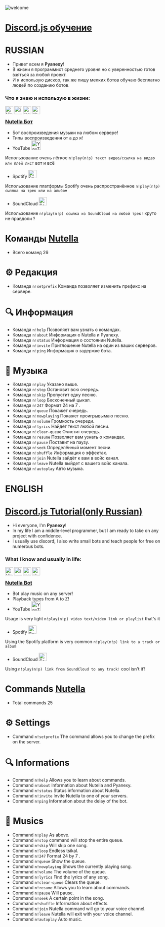 ![welcome](https://media.discordapp.net/attachments/935879275339452567/940284126634868746/20220207_223226.png) <br/>
# **[Discord.js обучение](https://discord.gg/Xy5FnS5rNd)**

# RUSSIAN
- Привет всем я **Pyanexy**!
- В жизни я программист среднего уровня но с уверенностью готов взяться за любой проект.
- И я использую дискор, так же пишу мелких ботов обучаю бесплатно людей по созданию ботов. <br />

### Что я знаю и использую в жизни:

<img align="left" alt="Visual Studio Code" width="26px" src="https://i.imgur.com/LwSdAlE.png" />
<img align="left" alt="js" width="26px" src="https://i.imgur.com/3u1wzwE.png" />
<img align="left" alt="mongodb" width="26px" src="https://imgur.com/xN5cFRr.png" /> 
<img align="left" alt="photoshop" width="26px" src="https://i.imgur.com/OC1RcS5.jpg" /> <br />

### **[Nutella Бот](https://discord.com/api/oauth2/authorize?client_id=938822820807467079&permissions=17216858176&scope=bot)** <br/>
- Бот воспроизведения музыки на любом сервере!
- Типы воспроизведения от а до я!
- YouTube <img aling="left" alt="YouTube" width="30px" src="https://www.freepnglogos.com/uploads/youtube-logo-hd-8.png" />

 Использование очень лёгкое `n!play(n!p) текст видео/ссылка на видео или плей лист` вот и всё
- Spotify <img aling="left" alt="Spotify" width="26px" src="https://www.freepnglogos.com/uploads/spotify-logo-png/spotify-icon-logo-transparent-vector-1.png" />

 Использование платформы Spotify очень распространённое `n!play(n!p) сыллка на трек или на альбом`
- SoundCloud <img aling="left" alt="SoundCloud" width="26px" src="https://www.freepnglogos.com/uploads/soundcloud-logo-png/soundcloud-logo-soundcloud-icon-logo-png-transparent-svg-vector-bie-supply-13.png" /> 

 Использование `n!play(n!p) ссылка из SoundCloud на любой трек!` круто не правдоли ?<br />

# **Команды [Nutella](https://discord.com/api/oauth2/authorize?client_id=938822820807467079&permissions=17216858176&scope=bot)** <br/>
- Всего команд 26 
 # ⚙ Редакция
- Команда `n!setprefix` Команда позволяет изменить префикс на сервере.
 # 🔍 Информация
- Команда `n!help` Позволяет вам узнать о командах.
- Команда `n!about` Информация о Nutella и Pyanexy.
- Команда `n!status` Информация о состоянии Nutella.
- Команда `n!invite` Приглошение Nutella на один из ваших серверов.
- Команда `n!ping` Информация о задержке бота.

 # 🎵 Музыка
- Команда `n!play` Указано выше.
- Команда `n!stop` Остановит всю очередь.
- Команда `n!skip` Пропустит одну песню.
- Команда `n!loop` Бесконечный цыкал.
- Команда `n!247` Формат 24 на 7 .
- Команда `n!queue` Покажет очередь.
- Команда `n!nowplaying` Покажет проигрывымаю песню.
- Команда `n!volume` Громкость очереди.
- Команда `n!lyrics` Найдёт текст любой песни.
- Команда `n!clear-queue` Очистит очередь.
- Команда `n!resume` Позволяет вам узнать о командах.
- Команда `n!pause` Поставит на паузу.
- Команда `n!seek` Определённый момент песни.
- Команда `n!shuffle` Информация о эффектах.
- Команда `n!join` Nutella зайдёт к вам в войс канал.
- Команда `n!leave` Nutella выйдет с вашего войс канала.
- Команда `n!autoplay` Авто музыка. <br />

# ENGLISH <br/>
# **[Discord.js Tutorial(only Russian)](https://discord.gg/Xy5FnS5rNd)** 
- Hi everyone, I'm **Pyanexy**! 
- In my life I am a middle-level programmer, but I am ready to take on any project with confidence. 
- I usually use discord, I also write small bots and teach people for free on numerous bots. <br /> 
### What I know and usually in life:

<img align="left" alt="Visual Studio Code" width="26px" src="https://i.imgur.com/LwSdAlE.png" />
<img align="left" alt="js" width="26px" src="https://i.imgur.com/3u1wzwE.png" />
<img align="left" alt="mongodb" width="26px" src="https://imgur.com/xN5cFRr.png" /> 
<img align="left" alt="photoshop" width="26px" src="https://i.imgur.com/OC1RcS5.jpg" /> <br />

### **[Nutella Bot](https://discord.com/api/oauth2/authorize?client_id=938822820807467079&permissions=17216858176&scope=bot)** <br/>
- Bot play music on any server!
- Playback types from A to Z!
- YouTube <img aling="left" alt="YouTube" width="30px" src="https://www.freepnglogos.com/uploads/youtube-logo-hd-8.png" />

 Usage is very light `n!play(n!p) video text/video link or playlist` that's it
- Spotify <img aling="left" alt="Spotify" width="26px" src="https://www.freepnglogos.com/uploads/spotify-logo-png/spotify-icon-logo-transparent-vector-1.png" />

 Using the Spotify platform is very common `n!play(n!p) link to a track or album`
- SoundCloud <img aling="left" alt="SoundCloud" width="26px" src="https://www.freepnglogos.com/uploads/soundcloud-logo-png/soundcloud-logo-soundcloud-icon-logo-png-transparent-svg-vector-bie-supply-13.png" />

 Using `n!play(n!p) link from SoundCloud to any track!` cool isn't it?<br />

# **Commands [Nutella](https://discord.com/api/oauth2/authorize?client_id=938822820807467079&permissions=17216858176&scope=bot)**
- Total commands 25
 # ⚙ Settings
- Command `n!setprefix` The command allows you to change the prefix on the server.
 # 🔍 Informations
- Command `n!help` Allows you to learn about commands. 
- Command `n!about` Information about Nutella and Pyanexy. 
- Command `n!status` Status information about Nutella. 
- Command `n!invite` Invite Nutella to one of your servers. 
- Command `n!ping` Information about the delay of the bot. 
 # 🎵 Musics 
- Command `n!play` As above. 
- Command `n!stop` command will stop the entire queue. 
- Command `n!skip` Will skip one song. 
- Command `n!loop` Endless tsikal. 
- Command `n!247` Format 24 by 7 . 
- Command `n!queue` Show the queue. 
- Command `n!nowplaying` Shows the currently playing song. 
- Command `n!volume` The volume of the queue. 
- Command `n!lyrics` Find the lyrics of any song. 
- Command `n!clear-queue` Clears the queue. 
- Command `n!resume` Allows you to learn about commands. 
- Command `n!pause` Will pause. 
- Command `n!seek` A certain point in the song.
- Command `n!shuffle` Information about effects. 
- Command `n!join` Nutella command will go to your voice channel. 
- Command `n!leave` Nutella will exit with your voice channel. 
- Command `n!autoplay` Auto music. <br />
